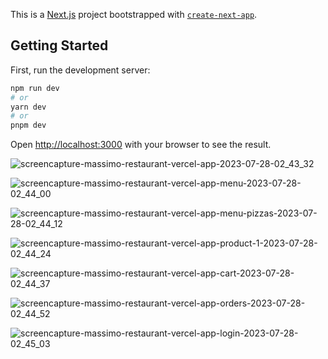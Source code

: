 This is a [Next.js](https://nextjs.org/) project bootstrapped with [`create-next-app`](https://github.com/vercel/next.js/tree/canary/packages/create-next-app).

## Getting Started

First, run the development server:

```bash
npm run dev
# or
yarn dev
# or
pnpm dev
```

Open [http://localhost:3000](http://localhost:3000) with your browser to see the result.

![screencapture-massimo-restaurant-vercel-app-2023-07-28-02_43_32](https://github.com/cimensinan/PizzaRestaurant/assets/113183535/d7b52870-4d9a-4ae7-823a-63765821698e)

![screencapture-massimo-restaurant-vercel-app-menu-2023-07-28-02_44_00](https://github.com/cimensinan/PizzaRestaurant/assets/113183535/948eacd4-a46e-439b-bffc-8130f067648a)

![screencapture-massimo-restaurant-vercel-app-menu-pizzas-2023-07-28-02_44_12](https://github.com/cimensinan/PizzaRestaurant/assets/113183535/b8d8e873-9704-4d4a-96ab-8e00103dd072)

![screencapture-massimo-restaurant-vercel-app-product-1-2023-07-28-02_44_24](https://github.com/cimensinan/PizzaRestaurant/assets/113183535/edcac112-25a5-43c0-8b5a-09feb61b9d4d)

![screencapture-massimo-restaurant-vercel-app-cart-2023-07-28-02_44_37](https://github.com/cimensinan/PizzaRestaurant/assets/113183535/351d9999-b79a-4cde-82ec-7366e5d0a3ad)

![screencapture-massimo-restaurant-vercel-app-orders-2023-07-28-02_44_52](https://github.com/cimensinan/PizzaRestaurant/assets/113183535/3ddfe768-1d9f-4014-a05b-40f823c42062)

![screencapture-massimo-restaurant-vercel-app-login-2023-07-28-02_45_03](https://github.com/cimensinan/PizzaRestaurant/assets/113183535/e6db5657-9fc5-40c7-9151-6449f29789c2)
